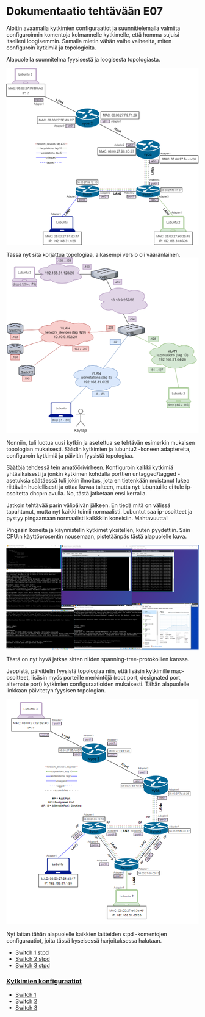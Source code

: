 # Dokumentaatio tehtävään E07

Aloitin avaamalla kytkimien configuraatiot ja suunnittelemalla valmiita configuroinnin komentoja kolmannelle kytkimelle, että homma sujuisi itselleni loogisemmin. Samalla mietin vähän vaihe vaiheelta, miten configuroin kytkimiä ja topologioita.

Alapuolella suunnitelma fyysisestä ja loogisesta topologiasta.

![fyysinen_topologia_suunnitelma](E07/fyysinen_topologia_suunnitelma.PNG "fyysisen topologian suunnitelma")

Tässä nyt sitä korjattua topologiaa, aikasempi versio oli vääränlainen.
![looginen_topologia_suunnitelma](E07/looginen_topologia_suunnitelma.PNG "loogisen topologian suunnitelma")

Nonniin, tuli luotua uusi kytkin ja asetettua se tehtävän esimerkin mukaisen topologian mukaisesti. Säädin kytkimien ja lubuntu2 -koneen adaptereita, configuroin kytkimiä ja päivitin fyysistä topologiaa.

Säätöjä tehdessä tein amatöörivirheen. Konfiguroin kaikki kytkimiä yhtäaikaisesti ja jonkin kytkimen kohdalla porttien untagged/tagged -asetuksia säätäessä tuli jokin ilmoitus, jota en tietenkään muistanut lukea riittävän huolellisesti ja ottaa kuvaa talteen, mutta nyt lubuntuille ei tule ip-osoitetta dhcp:n avulla. No, tästä jatketaan ensi kerralla.

Jatkoin tehtävää parin välipäivän jälkeen. En tiedä mitä on välissä tapahtunut, mutta nyt kaikki toimii normaalisti. Lubuntut saa ip-osoitteet ja pystyy pingaamaan normaalisti kaikkkiin koneisiin. Mahtavuutta!

Pingasin koneita ja käynnistelin kytkimet yksitellen, kuten pyydettiin. Sain CPU:n käyttöprosentin nousemaan, pistetäänpäs tästä alapuolelle kuva.

![kone_solmussa](E07/kone_solmussa.PNG "kone solmussa")

Tästä on nyt hyvä jatkaa sitten niiden spanning-tree-protokollien kanssa.

Jeppistä, päivittelin fyysistä topologiaa niin, että lisäsin kytkimille mac-osoitteet, lisäsin myös porteille merkintöjä (root port, designated port, alternate port) kytkimien configuraatioiden mukaisesti. Tähän alapuolelle linkkaan päivitetyn fyysisen topologian.

![fyysinen_topologia_suunnitelma_2](E07/fyysinen_topologia_suunnitelma_2.PNG "fyysisen topologian suunnitelma")

Nyt laitan tähän alapuolelle kaikkien laitteiden stpd -komentojen configuraatiot, joita tässä kyseisessä harjoituksessa halutaan.

* [Switch 1 stpd](E07/Switch_stpd.cfg)
* [Switch 2 stpd](E07/Switch_2_stpd.cfg)
* [Switch 3 stpd](E07/Switch_3_stpd.cfg)

### <ins>Kytkimien konfiguraatiot

* [Switch 1](E07/Switch_1_conf.cfg)
* [Switch 2](E07/Switch_2_conf.cfg)
* [Switch 3](E07/Switch_3_conf.cfg)

